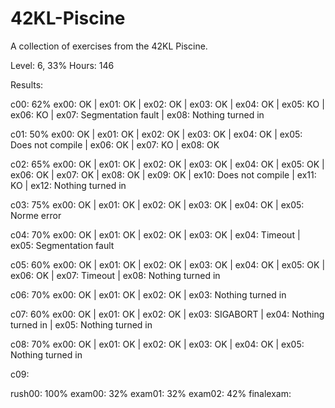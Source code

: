 # 42KL-Piscine
A collection of exercises from the 42KL Piscine.

Level: 6, 33%
Hours: 146

Results:

c00: 62%
ex00: OK | ex01: OK | ex02: OK | ex03: OK | ex04: OK | ex05: KO | ex06: KO | ex07: Segmentation fault | ex08: Nothing turned in

c01: 50%
ex00: OK | ex01: OK | ex02: OK | ex03: OK | ex04: OK | ex05: Does not compile | ex06: OK | ex07: KO | ex08: OK

c02: 65%
ex00: OK | ex01: OK | ex02: OK | ex03: OK | ex04: OK | ex05: OK | ex06: OK | ex07: OK | ex08: OK | ex09: OK | ex10: Does not compile | ex11: KO | ex12: Nothing turned in

c03: 75%
ex00: OK | ex01: OK | ex02: OK | ex03: OK | ex04: OK | ex05: Norme error

c04: 70%
ex00: OK | ex01: OK | ex02: OK | ex03: OK | ex04: Timeout | ex05: Segmentation fault

c05: 60%
ex00: OK | ex01: OK | ex02: OK | ex03: OK | ex04: OK | ex05: OK | ex06: OK | ex07: Timeout | ex08: Nothing turned in

c06: 70%
ex00: OK | ex01: OK | ex02: OK | ex03: Nothing turned in

c07: 60%
ex00: OK | ex01: OK | ex02: OK | ex03: SIGABORT | ex04: Nothing turned in | ex05: Nothing turned in

c08: 70%
ex00: OK | ex01: OK | ex02: OK | ex03: OK | ex04: OK | ex05: Nothing turned in

c09: 


rush00: 100%
exam00: 32%
exam01: 32%
exam02: 42%
finalexam: 


